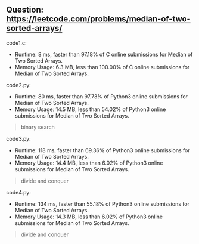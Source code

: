 ## Question: https://leetcode.com/problems/median-of-two-sorted-arrays/

code1.c:
* Runtime: 8 ms, faster than 97.18% of C online submissions for Median of Two Sorted Arrays.
* Memory Usage: 6.3 MB, less than 100.00% of C online submissions for Median of Two Sorted Arrays.

code2.py:
* Runtime: 80 ms, faster than 97.73% of Python3 online submissions for Median of Two Sorted Arrays.
* Memory Usage: 14.5 MB, less than 54.02% of Python3 online submissions for Median of Two Sorted Arrays.
> binary search

code3.py:
* Runtime: 118 ms, faster than 69.36% of Python3 online submissions for Median of Two Sorted Arrays.
* Memory Usage: 14.4 MB, less than 6.02% of Python3 online submissions for Median of Two Sorted Arrays.
> divide and conquer

code4.py:
* Runtime: 134 ms, faster than 55.18% of Python3 online submissions for Median of Two Sorted Arrays.
* Memory Usage: 14.3 MB, less than 6.02% of Python3 online submissions for Median of Two Sorted Arrays.
> divide and conquer